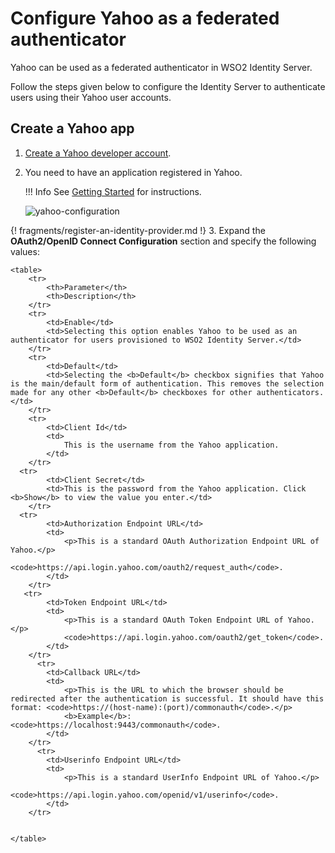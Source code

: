 # Configure Yahoo as a federated authenticator

Yahoo can be used as a federated authenticator in WSO2 Identity
Server. 

Follow the steps given below to configure the Identity Server to
authenticate users using their Yahoo user accounts.

## Create a Yahoo app
    
1.  [Create a Yahoo developer account](https://developer.yahoo.com/oauth2/guide/openid_connect/getting_started.html#getting-started-setup=).
2.  You need to have an application registered in Yahoo. 

    !!! Info
        See [Getting Started](https://developer.yahoo.com/oauth2/guide/openid_connect/getting_started.html) for instructions.
   
    ![yahoo-configuration]({{base_path}}/assets/img/guides/yahoo-configuration.png)

{! fragments/register-an-identity-provider.md !}
3. Expand the **OAuth2/OpenID Connect Configuration** section and specify the following values:

    <table>
        <tr>
            <th>Parameter</th>
            <th>Description</th>
        </tr>
        <tr>
            <td>Enable</td>
            <td>Selecting this option enables Yahoo to be used as an authenticator for users provisioned to WSO2 Identity Server.</td>
        </tr>
        <tr>
            <td>Default</td>
            <td>Selecting the <b>Default</b> checkbox signifies that Yahoo is the main/default form of authentication. This removes the selection made for any other <b>Default</b> checkboxes for other authenticators.</td>
        </tr>
        <tr>
            <td>Client Id</td>
            <td>
                This is the username from the Yahoo application.
            </td>
        </tr>
      <tr>
            <td>Client Secret</td>
            <td>This is the password from the Yahoo application. Click <b>Show</b> to view the value you enter.</td>
        </tr>
      <tr>
            <td>Authorization Endpoint URL</td>
            <td>
                <p>This is a standard OAuth Authorization Endpoint URL of Yahoo.</p>
                <code>https://api.login.yahoo.com/oauth2/request_auth</code>.
            </td>
        </tr>
       <tr>
            <td>Token Endpoint URL</td>
            <td>
                <p>This is a standard OAuth Token Endpoint URL of Yahoo.</p>
                <code>https://api.login.yahoo.com/oauth2/get_token</code>.
            </td>
        </tr>
          <tr>
            <td>Callback URL</td>
            <td>
                <p>This is the URL to which the browser should be redirected after the authentication is successful. It should have this format: <code>https://(host-name):(port)/commonauth</code>.</p>
                <b>Example</b>: <code>https://localhost:9443/commonauth</code>.
            </td>
        </tr>
          <tr>
            <td>Userinfo Endpoint URL</td>
            <td>
                <p>This is a standard UserInfo Endpoint URL of Yahoo.</p>
                <code>https://api.login.yahoo.com/openid/v1/userinfo</code>.
            </td>
        </tr>
       
   
    </table>